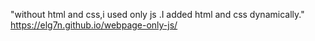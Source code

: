 "without html and css,i used only js .I added html and css dynamically."   
https://elg7n.github.io/webpage-only-js/
